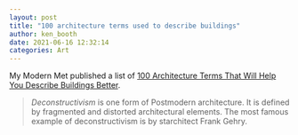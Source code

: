 ```yaml
---
layout: post
title: "100 architecture terms used to describe buildings"
author: ken_booth
date: 2021-06-16 12:32:14
categories: Art
---
```

My Modern Met published a list of [100 Architecture Terms That Will Help You Describe Buildings Better](https://mymodernmet.com/architecture-terms/?utm_source=join1440&utm_medium=email&utm_placement=newsletter).

> *Deconstructivism* is one form of Postmodern architecture. It is defined by fragmented and distorted architectural elements. The most famous example of deconstructivism is by starchitect Frank Gehry.
